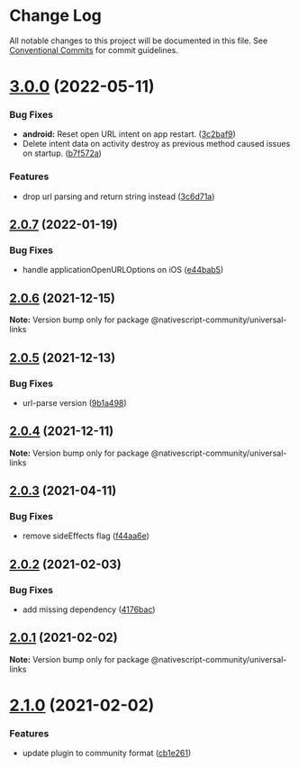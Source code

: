 # Change Log

All notable changes to this project will be documented in this file.
See [Conventional Commits](https://conventionalcommits.org) for commit guidelines.

# [3.0.0](https://github.com/nativescript-community/universal-links/compare/v2.0.7...v3.0.0) (2022-05-11)

### Bug Fixes

* **android:** Reset open URL intent on app restart. ([3c2baf9](https://github.com/nativescript-community/universal-links/commit/3c2baf99761d4a11392bbd5b0be1625f7c470062))
* Delete intent data on activity destroy as previous method caused issues on startup. ([b7f572a](https://github.com/nativescript-community/universal-links/commit/b7f572a22f309b90ae9b8c8af76c4e60da581eaa))

### Features

* drop url parsing and return string instead ([3c6d71a](https://github.com/nativescript-community/universal-links/commit/3c6d71a7c629273f966183795da05070c45dbf59))

## [2.0.7](https://github.com/nativescript-community/universal-links/compare/v2.0.6...v2.0.7) (2022-01-19)

### Bug Fixes

* handle applicationOpenURLOptions on iOS ([e44bab5](https://github.com/nativescript-community/universal-links/commit/e44bab5534f8352f497ede906a58804f288fe7f9))

## [2.0.6](https://github.com/nativescript-community/universal-links/compare/v2.0.5...v2.0.6) (2021-12-15)

**Note:** Version bump only for package @nativescript-community/universal-links

## [2.0.5](https://github.com/nativescript-community/universal-links/compare/v2.0.4...v2.0.5) (2021-12-13)

### Bug Fixes

* url-parse version ([9b1a498](https://github.com/nativescript-community/universal-links/commit/9b1a498469c8f4d0e18fe783fb772703fb7e560e))

## [2.0.4](https://github.com/nativescript-community/universal-links/compare/v2.0.3...v2.0.4) (2021-12-11)

**Note:** Version bump only for package @nativescript-community/universal-links

## [2.0.3](https://github.com/nativescript-community/universal-links/compare/v2.0.2...v2.0.3) (2021-04-11)

### Bug Fixes

* remove sideEffects flag ([f44aa6e](https://github.com/nativescript-community/universal-links/commit/f44aa6ed3e67d5ac7520e31d75361e4a60a18d40))

## [2.0.2](https://github.com/nativescript-community/universal-links/compare/v2.0.1...v2.0.2) (2021-02-03)

### Bug Fixes

* add missing dependency ([4176bac](https://github.com/nativescript-community/universal-links/commit/4176bacf7381debf8e008bd39a2891c85bfcbb29))

## [2.0.1](https://github.com/nativescript-community/universal-links/compare/v2.1.0...v2.0.1) (2021-02-02)

**Note:** Version bump only for package @nativescript-community/universal-links

# [2.1.0](https://github.com/nativescript-community/universal-links/compare/v1.0.1...v2.1.0) (2021-02-02)

### Features

* update plugin to community format ([cb1e261](https://github.com/nativescript-community/universal-links/commit/cb1e26155221baa60b04a11bd16f14ad0b562ba7))
